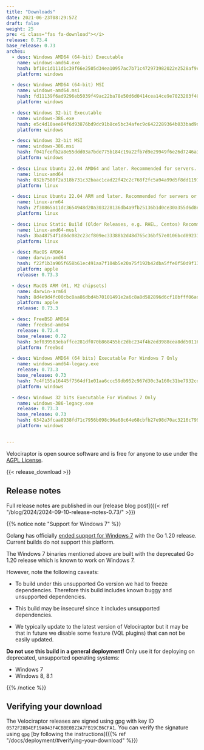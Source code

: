 ```yaml
---
title: "Downloads"
date: 2021-06-23T08:29:57Z
draft: false
weight: 25
pre: <i class="fas fa-download"></i>
release: 0.73.4
base_release: 0.73
arches:
  - desc: Windows AMD64 (64-bit) Executable
    name: windows-amd64.exe
    hash: bf10c1d111d1c39f66e2505d34ea10957ac7b71c472973982022e2528af9ca7e
    platform: windows

  - desc: Windows AMD64 (64-bit) MSI
    name: windows-amd64.msi
    hash: fd11139f6ad9296eb5039f49ac22ba78e50d6d0414cea14ce9e7023203f40dbd
    platform: windows

  - desc: Windows 32-bit Executable
    name: windows-386.exe
    hash: e5c4d10aee04f6d93876bd9dc91b8ce5bc34afec9c6422289364b033bad9d6a3
    platform: windows

  - desc: Windows 32-bit MSI
    name: windows-386.msi
    hash: f041fcefb2a8e55ddd03a7bde775b184c19a22fb7d9e29949f6e26d7246a3f96
    platform: windows

  - desc: Linux Ubuntu 22.04 AMD64 and later. Recommended for servers.
    name: linux-amd64
    hash: 032b7580f2a318b731c32baac1cad22f42c2c768f2fc5a94a99d5f8dd1197596
    platform: linux

  - desc: Linux Ubuntu 22.04 ARM and later. Recommended for servers or containers.
    name: linux-arm64
    hash: 2f30865a11dc3654948d20a303228136db4a9fb25136b1d0ce30a355d6d8e015
    platform: linux

  - desc: Linux Static Build (Older Releases, e.g. RHEL, Centos) Recommended for clients.
    name: linux-amd64-musl
    hash: 3ba48754f1d8dc082c23cf809ec33388b2d48d765c36bf57e0106bcd89231492
    platform: linux

  - desc: MacOS AMD64
    name: darwin-amd64
    hash: f22f1b3a905f658b61ec491aa7f104b5e20a75f192b42dba5ffe0f50d9f1353b
    platform: apple
    release: 0.73.3

  - desc: MacOS ARM (M1, M2 chipsets)
    name: darwin-arm64
    hash: 8d4e9d4fc00cbc8aa86dbd4b70101491e2a6c8a8d582896d6cf18bfff06ad56b
    platform: apple
    release: 0.73.3

  - desc: FreeBSD AMD64
    name: freebsd-amd64
    release: 0.72.4
    base_release: 0.72
    hash: 3ef039583ebaffce281df070b868455bc2dbc234f4b2ed3988cea8dd50116003
    platform: freebsd

  - desc: Windows AMD64 (64 bits) Executable For Windows 7 Only
    name: windows-amd64-legacy.exe
    release: 0.73.3
    base_release: 0.73
    hash: 7c4f155a16445f7564df1e01aa6ccc59db952c967d30c3a160c31be7932cd74f
    platform: windows

  - desc: Windows 32 bits Executable For Windows 7 Only
    name: windows-386-legacy.exe
    release: 0.73.3
    base_release: 0.73
    hash: 6342a3fcaa8938fd71c7956b098c96a68c64e68cbfb27e98d70ac3216c799dbe
    platform: windows


---
```


Velociraptor is open source software and is free for anyone to use
under the [AGPL
License](https://github.com/Velocidex/velociraptor?tab=License-1-ov-file#readme).

{{< release_download >}}

## Release notes

Full release notes are published in our [release blog post]({{< ref "/blog/2024/2024-09-10-release-notes-0.73/" >}})

{{% notice note "Support for Windows 7" %}}

Golang has officially [ended support for Windows
7](https://github.com/golang/go/issues/57003) with the Go 1.20
release. Current builds do not support this platform.

The Windows 7 binaries mentioned above are built with the deprecated
Go 1.20 release which is known to work on Windows 7.

However, note the following caveats:

* To build under this unsupported Go version we had to freeze
  dependencies. Therefore this build includes known buggy and
  unsupported dependencies.

* This build may be insecure! since it includes unsupported
  dependencies.

* We typically update to the latest version of Velociraptor but it may
  be that in future we disable some feature (VQL plugins) that can not
  be easily updated.


**Do not use this build in a general deployment!** Only use it for
deploying on deprecated, unsupported operating systems:

* Windows 7
* Windows 8, 8.1

{{% /notice %}}


## Verifying your download

The Velociraptor releases are signed using gpg with key ID `0572F28B4EF19A043F4CBBE0B22A7FB19CB6CFA1`. You can verify the signature using `gpg` [by following the instructions]({{% ref "/docs/deployment/#verifying-your-download" %}})

